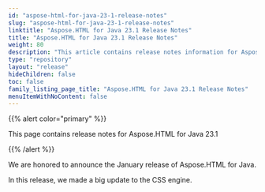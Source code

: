 ```yaml
---
id: "aspose-html-for-java-23-1-release-notes"
slug: "aspose-html-for-java-23-1-release-notes"
linktitle: "Aspose.HTML for Java 23.1 Release Notes"
title: "Aspose.HTML for Java 23.1 Release Notes"
weight: 80
description: "This article contains release notes information for Aspose.HTML for .Java 23.1."
type: "repository"
layout: "release"
hideChildren: false
toc: false
family_listing_page_title: "Aspose.HTML for Java 23.1 Release Notes"
menuItemWithNoContent: false
---
```


{{% alert color="primary" %}}

This page contains release notes for Aspose.HTML for Java 23.1

{{% /alert %}}

We are honored to announce the January release of Aspose.HTML for Java.

In this release, we made a big update to the CSS engine.
